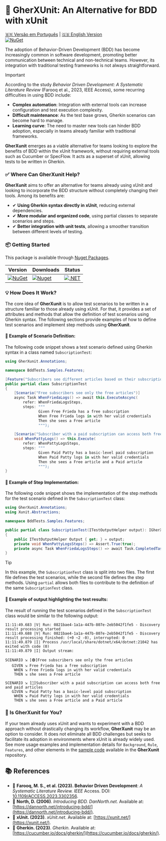 # 🚀 GherXUnit: An Alternative for BDD with xUnit
[🇧🇷 Versão em Português](README_PTBR.md) | [🇬🇧 English Version](README.md)  
[![NuGet](https://img.shields.io/nuget/v/GherXunit.svg)](https://www.nuget.org/packages/GherXunit)

The adoption of Behavior-Driven Development (BDD) has become increasingly common in software development, promoting better communication between technical and non-technical teams. However, its integration with traditional testing frameworks is not always straightforward.

> [!IMPORTANT]  
> According to the study *Behavior Driven Development: A Systematic Literature Review* (Farooq et al., 2023, IEEE Access), some recurring difficulties in using BDD include:
> - **Complex automation**: Integration with external tools can increase configuration and test execution complexity.
> - **Difficult maintenance**: As the test base grows, Gherkin scenarios can become hard to manage.
> - **Learning curve**: The need to master new tools can hinder BDD adoption, especially in teams already familiar with traditional frameworks.

**GherXunit** emerges as a viable alternative for teams looking to explore the benefits of BDD within the xUnit framework, without requiring external tools such as Cucumber or SpecFlow. It acts as a superset of xUnit, allowing tests to be written in Gherkin.

### ✅ Where Can GherXunit Help?

**GherXunit** aims to offer an alternative for teams already using xUnit and looking to incorporate the BDD structure without completely changing their tools. Among its benefits are:

- ✔ **Using Gherkin syntax directly in xUnit**, reducing external dependencies.
- ✔ **More modular and organized code**, using partial classes to separate scenarios and steps.
- ✔ **Better integration with unit tests**, allowing a smoother transition between different levels of testing.

### 📦 Getting Started

This package is available through [Nuget Packages](https://www.nuget.org/packages/GherXunit/).

| Version                                                                                        | Downloads | Status |  
|------------------------------------------------------------------------------------------------| ----- |----- |
| [![NuGet](https://img.shields.io/nuget/v/GherXunit.svg)](https://www.nuget.org/packages/GherXunit) | [![Nuget](https://img.shields.io/nuget/dt/GherXunit.svg)](https://www.nuget.org/packages/GherXunit) | [![.NET](https://github.com/emergingcode/gherxunit/actions/workflows/dotnet.yml/badge.svg)](https://github.com/emergingcode/gherxunit/actions/workflows/dotnet.yml) |


### 💡 How Does It Work?

The core idea of **GherXunit** is to allow test scenarios to be written in a structure familiar to those already using xUnit.
For that, it provides a set of attributes and methods that allow the definition of test scenarios using Gherkin syntax.
The following sections provide examples of how to define test scenarios and implement step methods using **GherXunit**.

#### 📌 Example of Scenario Definition:
The following code snippet shows a test scenario defined using Gherkin syntax in a class named `SubscriptionTest`:

```csharp
using GherXunit.Annotations;

namespace BddTests.Samples.Features;

[Feature("Subscribers see different articles based on their subscription level")]
public partial class SubscriptionTest
{
    [Scenario("Free subscribers see only the free articles")]
    async Task WhenFriedaLogs() => await this.ExecuteAscync(
        refer: WhenFriedaLogsSteps,
        steps: """
               Given Free Frieda has a free subscription
               When Free Frieda logs in with her valid credentials
               Then she sees a Free article
               """);

    [Scenario("Subscriber with a paid subscription can access both free and paid articles")]
    void WhenPattyLogs() => this.Execute(
        refer: WhenPattyLogsSteps,
        steps: """
               Given Paid Patty has a basic-level paid subscription
               When Paid Patty logs in with her valid credentials
               Then she sees a Free article and a Paid article
               """);
}
```

#### 📌 Example of Step Implementation:
The following code snippet shows the implementation of the step methods for the test scenario defined in the `SubscriptionTest` class:
```csharp
using GherXunit.Annotations;
using Xunit.Abstractions;

namespace BddTests.Samples.Features;

public partial class SubscriptionTest(ITestOutputHelper output): IGherXunit
{
    public ITestOutputHelper Output { get; } = output;
    private void WhenPattyLogsSteps() => Assert.True(true);
    private async Task WhenFriedaLogsSteps() => await Task.CompletedTask;
}
```

> [!TIP]  
> In this example, the `SubscriptionTest` class is split into two files. The first file defines the test scenarios, while the second file defines the step methods. Using `partial` allows both files to contribute to the definition of the same `SubscriptionTest` class.

#### 📌 Example of output highlighting the test results:
The result of running the test scenarios defined in the `SubscriptionTest` class would be similar to the following output:
```shell
11:11:49.683 |V| Run: 0821bae4-1a1a-447b-807e-2eb5042f1fe5 - Discovery result processing started
11:11:49.688 |V| Run: 0821bae4-1a1a-447b-807e-2eb5042f1fe5 - Discovery result processing finished: (+0 ~2 -0), interrupted: 0
11:11:49.879 |I| Process /usr/local/share/dotnet/x64/dotnet:21042 has exited with code (0)
11:11:49.879 |I| Output stream: 

SCENARIO ⇲ [🟢]Free subscribers see only the free articles
   GIVEN ⇲ Free Frieda has a free subscription
    WHEN ⇲ Free Frieda logs in with her valid credentials
    THEN ⇲ she sees a Free article

SCENARIO ⇲ [🔴]Subscriber with a paid subscription can access both free and paid articles
   GIVEN ⇲ Paid Patty has a basic-level paid subscription
    WHEN ⇲ Paid Patty logs in with her valid credentials
    THEN ⇲ she sees a Free article and a Paid article
```

### 🔎 Is GherXunit for You?
If your team already uses xUnit and wants to experiment with a BDD approach without drastically changing its workflow, **GherXunit** may be an option to consider. It does not eliminate all BDD challenges but seeks to facilitate its adoption in environments where xUnit is already widely used.
See more usage examples and implementation details for `Background`, `Rule`, `Features`, and other elements in the [sample code](/src/sample/BddSample/Samples) available in the **GherXunit** repository.


## 📚 References

- 📖 **Farooq, M. S., et al. (2023). Behavior Driven Development**: *A Systematic Literature Review. IEEE* Access. DOI: [10.1109/ACCESS.2023.3302356](https://doi.org/10.1109/ACCESS.2023.3302356).
- 📖 **North, D. (2006)**. *Introducing BDD. DanNorth.net.* Available at: [https://dannorth.net/introducing-bdd/](https://dannorth.net/introducing-bdd/).
- 📖 **xUnit. (2023)**. *xUnit.net.* Available at: [https://xunit.net/](https://xunit.net/).
- 📖 **Gherkin. (2023)**. *Gherkin.* Available at: [https://cucumber.io/docs/gherkin/](https://cucumber.io/docs/gherkin/).
